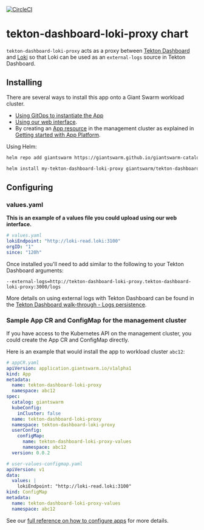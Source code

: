 [![CircleCI](https://dl.circleci.com/status-badge/img/gh/giantswarm/tekton-dashboard-loki-proxy/tree/main.svg?style=svg)](https://dl.circleci.com/status-badge/redirect/gh/giantswarm/tekton-dashboard-loki-proxy/tree/main)

# tekton-dashboard-loki-proxy chart

`tekton-dashboard-loki-proxy` acts as a proxy between [Tekton Dashboard](https://tekton.dev/docs/dashboard/) and [Loki](https://grafana.com/oss/loki/) so that Loki can be used as an `external-logs` source in Tekton Dashboard.

## Installing

There are several ways to install this app onto a Giant Swarm workload cluster.

- [Using GitOps to instantiate the App](https://docs.giantswarm.io/advanced/gitops/#installing-managed-apps)
- [Using our web interface](https://docs.giantswarm.io/ui-api/web/app-platform/#installing-an-app).
- By creating an [App resource](https://docs.giantswarm.io/ui-api/management-api/crd/apps.application.giantswarm.io/) in the management cluster as explained in [Getting started with App Platform](https://docs.giantswarm.io/app-platform/getting-started/).

Using Helm:

```sh
helm repo add giantswarm https://giantswarm.github.io/giantswarm-catalog

helm install my-tekton-dashboard-loki-proxy giantswarm/tekton-dashboard-loki-proxy --version 0.0.2
```

## Configuring

### values.yaml

**This is an example of a values file you could upload using our web interface.**

```yaml
# values.yaml
lokiEndpoint: "http://loki-read.loki:3100"
orgID: "1"
since: "120h"
```

Once installed you'll need to add similar to the following to your Tekton Dashboard arguments:

```
--external-logs=http://tekton-dashboard-loki-proxy.tekton-dashboard-loki-proxy:3000/logs
```

More details on using external logs with Tekton Dashboard can be found in the [Tekton Dashboard walk-through - Logs persistence](https://github.com/tektoncd/dashboard/blob/main/docs/walkthrough/walkthrough-logs.md).

### Sample App CR and ConfigMap for the management cluster

If you have access to the Kubernetes API on the management cluster, you could create
the App CR and ConfigMap directly.

Here is an example that would install the app to
workload cluster `abc12`:

```yaml
# appCR.yaml
apiVersion: application.giantswarm.io/v1alpha1
kind: App
metadata:
  name: tekton-dashboard-loki-proxy
  namespace: abc12
spec:
  catalog: giantswarm
  kubeConfig:
    inCluster: false
  name: tekton-dashboard-loki-proxy
  namespace: tekton-dashboard-loki-proxy
  userConfig:
    configMap:
      name: tekton-dashboard-loki-proxy-values
      namespace: abc12
  version: 0.0.2
```

```yaml
# user-values-configmap.yaml
apiVersion: v1
data:
  values: |
    lokiEndpoint: "http://loki-read.loki:3100"
kind: ConfigMap
metadata:
  name: tekton-dashboard-loki-proxy-values
  namespace: abc12
```

See our [full reference on how to configure apps](https://docs.giantswarm.io/app-platform/app-configuration/) for more details.

